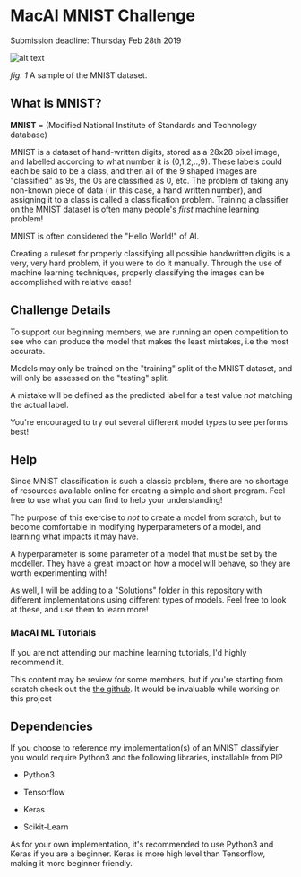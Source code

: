 # MacAI MNIST Challenge

Submission deadline: Thursday Feb 28th 2019

![alt text](https://raw.githubusercontent.com/Jzar/MacAI-MNIST-Challenge/master/MNIST.png)

*fig. 1* A sample of the MNIST dataset. 

## What is MNIST?

**MNIST** = (Modified National Institute of Standards and Technology database) 

MNIST is a dataset of hand-written digits, stored as a 28x28 pixel image, and labelled according to what number it is (0,1,2,..,9). 
These labels could each be said to be a class, and then all of the 9 shaped images are "classified" as 9s, the 0s are classified as 0, etc.
The problem of taking any non-known piece of data ( in this case, a hand written number), and assigning it to a class is called a classification
problem. Training a classifier on the MNIST dataset is often many people's *first* machine learning problem!

MNIST is often considered the "Hello World!" of AI.

Creating a ruleset for properly classifying  all possible handwritten digits is a very, very hard problem, if you were to do it manually.
Through the use of machine learning techniques, properly classifying the images can be accomplished with relative ease!

## Challenge Details

To support our beginning members, we are running an open competition to see who can produce the model that makes the least mistakes, i.e the most accurate.

Models may only be trained on the "training" split of the MNIST dataset, and will only be assessed on the "testing" split.

A mistake will be defined as the predicted label for a test value *not* matching the actual label.

You're encouraged to try out several different model types to see performs best!

## Help

Since MNIST classification is such a classic problem, there are no shortage of resources available online for creating a simple and short program. Feel free to use what you can find to help your understanding!

The purpose of this exercise to *not* to create a model from scratch, but to become comfortable in modifying hyperparameters of a model, and learning what impacts it may have.

A hyperparameter is some parameter of a model that must be set by the modeller. They have a great impact on how a model will behave, so they are worth experimenting with!

As well, I will be adding to a "Solutions" folder in this repository with different implementations using different types of models. Feel free to look at these, and use them to learn more!

### MacAI ML Tutorials

If you are not attending our machine learning tutorials, I'd highly recommend it. 

This content may be review for some members, but if you're starting from scratch check out the [the github](https://github.com/akiljames83/MacAI-2018). It would be invaluable while working on this project



## Dependencies

If you choose to reference my implementation(s) of an MNIST classifyier you would require Python3 and the following libraries, installable from PIP

- Python3

- Tensorflow

- Keras

- Scikit-Learn

As for your own implementation, it's recommended to use Python3 and Keras if you are a beginner. Keras is more high level than Tensorflow, making it more beginner friendly.
